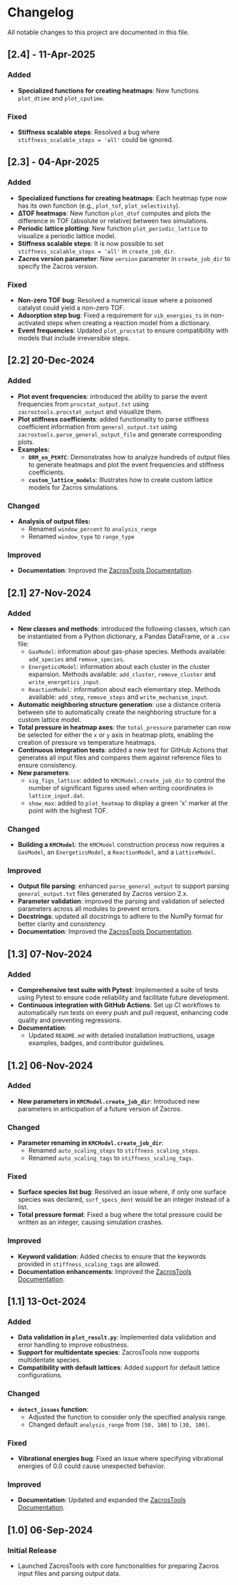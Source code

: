 # Changelog

All notable changes to this project are documented in this file.

## [2.4] - 11-Apr-2025

### Added
- **Specialized functions for creating heatmaps**: New functions `plot_dtime` and `plot_cputime`.

### Fixed
- **Stiffness scalable steps**: Resolved a bug where `stiffness_scalable_steps = 'all'` could be ignored.

## [2.3] - 04-Apr-2025

### Added
- **Specialized functions for creating heatmaps**: Each heatmap type now has its own function (e.g., `plot_tof`, `plot_selectivity`).
- **∆TOF heatmaps**: New function `plot_dtof` computes and plots the difference in TOF (absolute or relative) between two simulations.
- **Periodic lattice plotting**: New function `plot_periodic_lattice` to visualize a periodic lattice model.
- **Stiffness scalable steps**: It is now possible to set `stiffness_scalable_steps = 'all'` in `create_job_dir`.
- **Zacros version parameter**: New `version` parameter in `create_job_dir` to specify the Zacros version.

### Fixed
- **Non-zero TOF bug**: Resolved a numerical issue where a poisoned catalyst could yield a non-zero TOF.
- **Adsorption step bug**: Fixed a requirement for `vib_energies_ts` in non-activated steps when creating a reaction model from a dictionary.
- **Event frequencies**: Updated `plot_procstat` to ensure compatibility with models that include irreversible steps.

## [2.2] 20-Dec-2024

### Added
- **Plot event frequencies**: introduced the ability to parse the event frequencies from `procstat_output.txt` using `zacrostools.procstat_output` and visualize them.
- **Plot stiffness coefficients**: added functionality to parse stiffness coefficient information from `general_output.txt` using `zacrostools.parse_general_output_file` and generate corresponding plots.
- **Examples:**  
  - **`DRM_on_PtHfC`**: Demonstrates how to analyze hundreds of output files to generate heatmaps and plot the event frequencies and stiffness coefficients.
  - **`custom_lattice_models`**: Illustrates how to create custom lattice models for Zacros simulations.

### Changed
- **Analysis of output files:**  
  - Renamed `window_percent` to `analysis_range` 
  - Renamed `window_type` to `range_type`

### Improved
- **Documentation**: Improved the [ZacrosTools Documentation](https://zacrostools.readthedocs.io/en/latest/).

## [2.1] 27-Nov-2024

### Added
- **New classes and methods**: introduced the following classes, which can be instantiated from a Python dictionary, a Pandas DataFrame, or a `.csv` file:
  - `GasModel`: information about gas-phase species. Methods available: `add_species` and `remove_species`. 
  - `EnergeticsModel`: information about each cluster in the cluster expansion. Methods available: `add_cluster`, `remove_cluster` and `write_energetics_input`.
  - `ReactionModel`: information about each elementary step. Methods available: `add_step`, `remove_steps` and `write_mechanism_input`.
- **Automatic neighboring structure generation**: use a distance criteria between site to automatically create the neighboring structure for a custom lattice model. 
- **Total pressure in heatmap axes**: the `total_pressure` parameter can now be selected for either the `x` or `y` axis in heatmap plots, enabling the creation of pressure vs temperature heatmaps.
- **Continuous integration tests**: added a new test for GitHub Actions that generates all input files and compares them against reference files to ensure consistency.
- **New parameters**: 
  - `sig_figs_lattice`: added to `KMCModel.create_job_dir` to control the number of significant figures used when writing coordinates in `lattice_input.dat`.
  - `show_max`: added to `plot_heatmap` to display a green 'x' marker at the point with the highest TOF. 

### Changed
- **Building a `KMCModel`**: the `KMCModel` construction process now requires a `GasModel`, an `EnergeticsModel`, a `ReactionModel`, and a `LatticeModel`.

### Improved
- **Output file parsing**: enhanced `parse_general_output` to support parsing `general_output.txt` files generated by Zacros version 2.x. 
- **Parameter validation**: improved the parsing and validation of selected parameters across all modules to prevent errors. 
- **Docstrings**: updated all docstrings to adhere to the NumPy format for better clarity and consistency.
- **Documentation**: Improved the [ZacrosTools Documentation](https://zacrostools.readthedocs.io/en/latest/).

## [1.3] 07-Nov-2024

### Added
- **Comprehensive test suite with Pytest**: Implemented a suite of tests using Pytest to ensure code reliability and facilitate future development.
- **Continuous integration with GitHub Actions**: Set up CI workflows to automatically run tests on every push and pull request, enhancing code quality and preventing regressions.
- **Documentation**:
  - Updated `README.md` with detailed installation instructions, usage examples, badges, and contributor guidelines.

## [1.2] 06-Nov-2024

### Added
- **New parameters in `KMCModel.create_job_dir`**: Introduced new parameters in anticipation of a future version of Zacros.

### Changed
- **Parameter renaming in `KMCModel.create_job_dir`**:
  - Renamed `auto_scaling_steps` to `stiffness_scaling_steps`.
  - Renamed `auto_scaling_tags` to `stiffness_scaling_tags`.

### Fixed
- **Surface species list bug**: Resolved an issue where, if only one surface species was declared, `surf_specs_dent` would be an integer instead of a list.
- **Total pressure format**: Fixed a bug where the total pressure could be written as an integer, causing simulation crashes.

### Improved
- **Keyword validation**: Added checks to ensure that the keywords provided in `stiffness_scaling_tags` are allowed.
- **Documentation enhancements**: Improved the [ZacrosTools Documentation](https://zacrostools.readthedocs.io/en/latest/).

## [1.1] 13-Oct-2024

### Added
- **Data validation in `plot_result.py`**: Implemented data validation and error handling to improve robustness.
- **Support for multidentate species**: ZacrosTools now supports multidentate species.
- **Compatibility with default lattices**: Added support for default lattice configurations.

### Changed
- **`detect_issues` function**:
  - Adjusted the function to consider only the specified analysis range.
  - Changed default `analysis_range` from `[50, 100]` to `[30, 100]`.

### Fixed
- **Vibrational energies bug**: Fixed an issue where specifying vibrational energies of 0.0 could cause unexpected behavior.

### Improved
- **Documentation**: Updated and expanded the [ZacrosTools Documentation](https://zacrostools.readthedocs.io/en/latest/).

## [1.0] 06-Sep-2024

### Initial Release
- Launched ZacrosTools with core functionalities for preparing Zacros input files and parsing output data.
